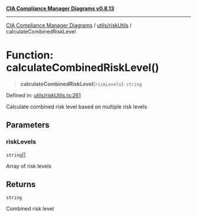 [**CIA Compliance Manager Diagrams v0.8.13**](../../../README.md)

***

[CIA Compliance Manager Diagrams](../../../modules.md) / [utils/riskUtils](../README.md) / calculateCombinedRiskLevel

# Function: calculateCombinedRiskLevel()

> **calculateCombinedRiskLevel**(`riskLevels`): `string`

Defined in: [utils/riskUtils.ts:261](https://github.com/Hack23/cia-compliance-manager/blob/2f6ce8651c6fa9a0d9c8860576f0ee67ef038efd/src/utils/riskUtils.ts#L261)

Calculate combined risk level based on multiple risk levels

## Parameters

### riskLevels

`string`[]

Array of risk levels

## Returns

`string`

Combined risk level
